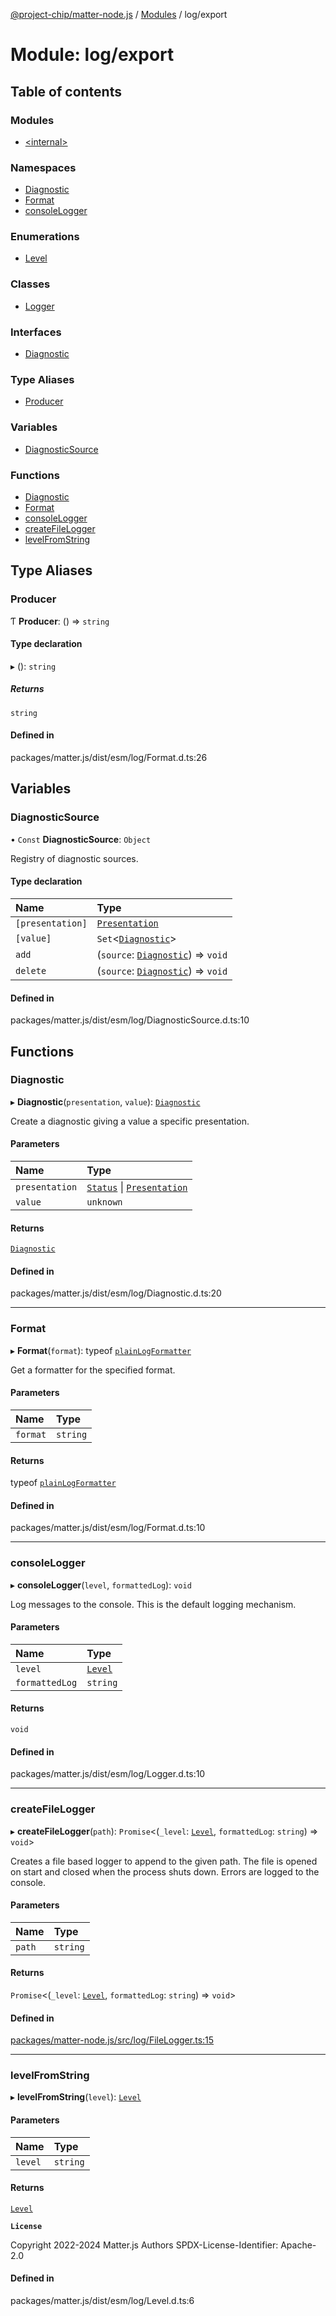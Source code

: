 [@project-chip/matter-node.js](../README.md) / [Modules](../modules.md) / log/export

# Module: log/export

## Table of contents

### Modules

- [\<internal\>](log_export._internal_.md)

### Namespaces

- [Diagnostic](log_export.Diagnostic.md)
- [Format](log_export.Format.md)
- [consoleLogger](log_export.consoleLogger.md)

### Enumerations

- [Level](../enums/log_export.Level.md)

### Classes

- [Logger](../classes/log_export.Logger.md)

### Interfaces

- [Diagnostic](../interfaces/log_export.Diagnostic-1.md)

### Type Aliases

- [Producer](log_export.md#producer)

### Variables

- [DiagnosticSource](log_export.md#diagnosticsource)

### Functions

- [Diagnostic](log_export.md#diagnostic)
- [Format](log_export.md#format)
- [consoleLogger](log_export.md#consolelogger)
- [createFileLogger](log_export.md#createfilelogger)
- [levelFromString](log_export.md#levelfromstring)

## Type Aliases

### Producer

Ƭ **Producer**: () => `string`

#### Type declaration

▸ (): `string`

##### Returns

`string`

#### Defined in

packages/matter.js/dist/esm/log/Format.d.ts:26

## Variables

### DiagnosticSource

• `Const` **DiagnosticSource**: `Object`

Registry of diagnostic sources.

#### Type declaration

| Name | Type |
| :------ | :------ |
| `[presentation]` | [`Presentation`](../enums/log_export.Diagnostic.Presentation.md) |
| `[value]` | `Set`\<[`Diagnostic`](../interfaces/log_export.Diagnostic-1.md)\> |
| `add` | (`source`: [`Diagnostic`](../interfaces/log_export.Diagnostic-1.md)) => `void` |
| `delete` | (`source`: [`Diagnostic`](../interfaces/log_export.Diagnostic-1.md)) => `void` |

#### Defined in

packages/matter.js/dist/esm/log/DiagnosticSource.d.ts:10

## Functions

### Diagnostic

▸ **Diagnostic**(`presentation`, `value`): [`Diagnostic`](../interfaces/log_export.Diagnostic-1.md)

Create a diagnostic giving a value a specific presentation.

#### Parameters

| Name | Type |
| :------ | :------ |
| `presentation` | [`Status`](../enums/exports_common.Lifecycle.Status.md) \| [`Presentation`](../enums/log_export.Diagnostic.Presentation.md) |
| `value` | `unknown` |

#### Returns

[`Diagnostic`](../interfaces/log_export.Diagnostic-1.md)

#### Defined in

packages/matter.js/dist/esm/log/Diagnostic.d.ts:20

___

### Format

▸ **Format**(`format`): typeof [`plainLogFormatter`](log_export._internal_.md#plainlogformatter)

Get a formatter for the specified format.

#### Parameters

| Name | Type |
| :------ | :------ |
| `format` | `string` |

#### Returns

typeof [`plainLogFormatter`](log_export._internal_.md#plainlogformatter)

#### Defined in

packages/matter.js/dist/esm/log/Format.d.ts:10

___

### consoleLogger

▸ **consoleLogger**(`level`, `formattedLog`): `void`

Log messages to the console.  This is the default logging mechanism.

#### Parameters

| Name | Type |
| :------ | :------ |
| `level` | [`Level`](../enums/log_export.Level.md) |
| `formattedLog` | `string` |

#### Returns

`void`

#### Defined in

packages/matter.js/dist/esm/log/Logger.d.ts:10

___

### createFileLogger

▸ **createFileLogger**(`path`): `Promise`\<(`_level`: [`Level`](../enums/log_export.Level.md), `formattedLog`: `string`) => `void`\>

Creates a file based logger to append to the given path.
The file is opened on start and closed when the process shuts down.
Errors are logged to the console.

#### Parameters

| Name | Type |
| :------ | :------ |
| `path` | `string` |

#### Returns

`Promise`\<(`_level`: [`Level`](../enums/log_export.Level.md), `formattedLog`: `string`) => `void`\>

#### Defined in

[packages/matter-node.js/src/log/FileLogger.ts:15](https://github.com/project-chip/matter.js/blob/c0d55745d5279e16fdfaa7d2c564daa31e19c627/packages/matter-node.js/src/log/FileLogger.ts#L15)

___

### levelFromString

▸ **levelFromString**(`level`): [`Level`](../enums/log_export.Level.md)

#### Parameters

| Name | Type |
| :------ | :------ |
| `level` | `string` |

#### Returns

[`Level`](../enums/log_export.Level.md)

**`License`**

Copyright 2022-2024 Matter.js Authors
SPDX-License-Identifier: Apache-2.0

#### Defined in

packages/matter.js/dist/esm/log/Level.d.ts:6
